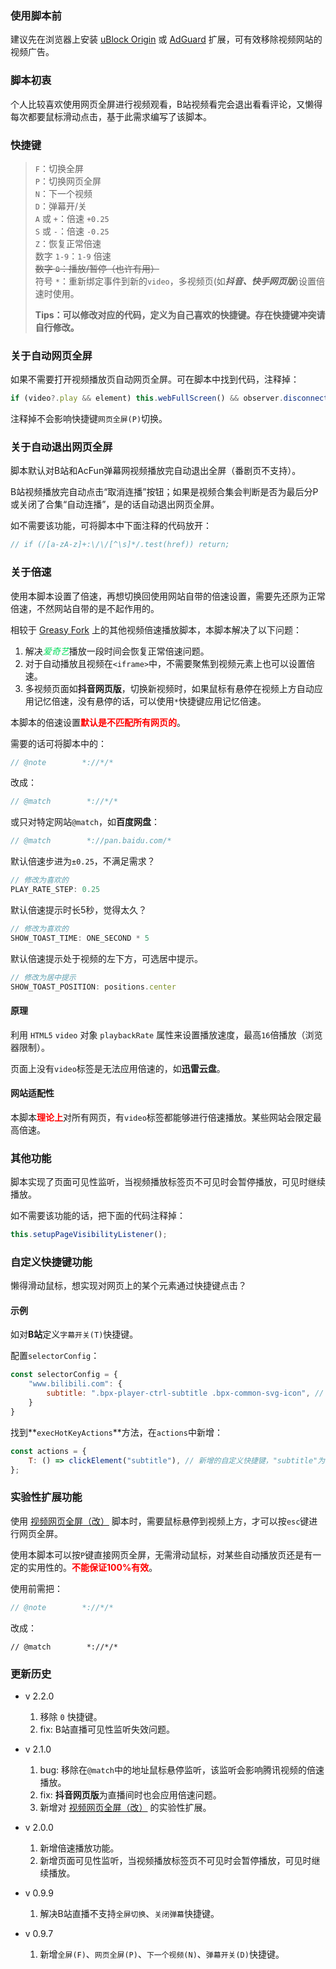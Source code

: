 ### 使用脚本前

建议先在浏览器上安装 [uBlock Origin](https://www.crxsoso.com/webstore/detail/cjpalhdlnbpafiamejdnhcphjbkeiagm) 或 [AdGuard](https://www.crxsoso.com/webstore/detail/bgnkhhnnamicmpeenaelnjfhikgbkllg) 扩展，可有效移除视频网站的视频广告。

### 脚本初衷

个人比较喜欢使用网页全屏进行视频观看，B站视频看完会退出看看评论，又懒得每次都要鼠标滑动点击，基于此需求编写了该脚本。

### 快捷键

> `F`：切换全屏  
> `P`：切换网页全屏  
> `N`：下一个视频  
> `D`：弹幕开/关  
> `A` 或 `+`：倍速 `+0.25`  
> `S` 或 `-`：倍速 `-0.25 `  
> `Z`：恢复正常倍速   
> 数字 `1-9`：`1-9` 倍速  
> ~~数字 `0`：播放/暂停（也许有用）~~   
> 符号 `*`：重新绑定事件到新的`video`，多视频页(如***抖音、快手网页版***)设置倍速时使用。
>
> **Tips：可以修改对应的代码，定义为自己喜欢的快捷键。存在快捷键冲突请自行修改。**

### 关于自动网页全屏

如果不需要打开视频播放页自动网页全屏。可在脚本中找到代码，注释掉：

```js
if (video?.play && element) this.webFullScreen() && observer.disconnect();
```

注释掉不会影响快捷键`网页全屏(P)`切换。

### 关于自动退出网页全屏

脚本默认对B站和AcFun弹幕网视频播放完自动退出全屏（番剧页不支持）。

B站视频播放完自动点击“取消连播”按钮；如果是视频合集会判断是否为最后分P或关闭了合集“自动连播”，是的话自动退出网页全屏。

如不需要该功能，可将脚本中下面注释的代码放开：

```js
// if (/[a-zA-z]+:\/\/[^\s]*/.test(href)) return;
```

### 关于倍速

使用本脚本设置了倍速，再想切换回使用网站自带的倍速设置，需要先还原为正常倍速，不然网站自带的是不起作用的。

相较于 [Greasy Fork](https://greasyfork.org/zh-CN/scripts) 上的其他视频倍速播放脚本，本脚本解决了以下问题：

1. 解决<i style="color:#00DC5A">爱奇艺</i>播放一段时间会恢复正常倍速问题。
2. 对于自动播放且视频在`<iframe>`中，不需要聚焦到视频元素上也可以设置倍速。
3. 多视频页面如**抖音网页版**，切换新视频时，如果鼠标有悬停在视频上方自动应用记忆倍速，没有悬停的话，可以使用`*`快捷键应用记忆倍速。

本脚本的倍速设置<b style="color:red;">默认是不匹配所有网页的</b>。

需要的话可将脚本中的：

```js
// @note        *://*/*
```

改成：

```js
// @match        *://*/*
```

或只对特定网站`@match`，如**百度网盘**：

```js
// @match        *://pan.baidu.com/*
```

默认倍速步进为`±0.25`，不满足需求？

```js
// 修改为喜欢的
PLAY_RATE_STEP: 0.25
```

默认倍速提示时长5秒，觉得太久？

```js
// 修改为喜欢的
SHOW_TOAST_TIME: ONE_SECOND * 5
```

默认倍速提示处于视频的左下方，可选居中提示。

```js
// 修改为居中提示
SHOW_TOAST_POSITION: positions.center
```

#### 原理

利用 `HTML5` `video` 对象 `playbackRate` 属性来设置播放速度，最高`16`倍播放（浏览器限制）。

页面上没有`video`标签是无法应用倍速的，如**迅雷云盘**。

#### 网站适配性

本脚本<b style="color:red;">理论上</b>对所有网页，有`video`标签都能够进行倍速播放。某些网站会限定最高倍速。

### 其他功能

脚本实现了页面可见性监听，当视频播放标签页不可见时会暂停播放，可见时继续播放。

如不需要该功能的话，把下面的代码注释掉：

```js
this.setupPageVisibilityListener();
```

### 自定义快捷键功能

懒得滑动鼠标，想实现对网页上的某个元素通过快捷键点击？

#### 示例

如对**B站**定义`字幕开关(T)`快捷键。

配置`selectorConfig`：

```js
const selectorConfig = {
    "www.bilibili.com": {
        subtitle: ".bpx-player-ctrl-subtitle .bpx-common-svg-icon", // 新增的自定义快捷键有效点击元素
    }
}
```

找到**`execHotKeyActions`**方法，在`actions`中新增：

```js
const actions = {
    T: () => clickElement("subtitle"), // 新增的自定义快捷键，"subtitle"为selectorConfig配置的key值
};
```

### 实验性扩展功能

使用 [视频网页全屏（改）](https://greasyfork.org/zh-CN/scripts/495077-maximize-video-improve)  脚本时，需要鼠标悬停到视频上方，才可以按`esc`键进行网页全屏。

使用本脚本可以按`P`键直接网页全屏，无需滑动鼠标，对某些自动播放页还是有一定的实用性的。<b style="color:red;">不能保证100%有效</b>。

使用前需把：

```js
// @note        *://*/*
```

改成：

```
// @match        *://*/*
```

### 更新历史
- v 2.2.0
  1. 移除 `0` 快捷键。
  2. fix: B站直播可见性监听失效问题。

- v 2.1.0
  1. bug: 移除在`@match`中的地址鼠标悬停监听，该监听会影响腾讯视频的倍速播放。
  1. fix: **抖音网页版**为直播间时也会应用倍速问题。
  1. 新增对 [视频网页全屏（改）](https://greasyfork.org/zh-CN/scripts/495077-maximize-video-improve)  的实验性扩展。

- v 2.0.0
  1. 新增倍速播放功能。
  2. 新增页面可见性监听，当视频播放标签页不可见时会暂停播放，可见时继续播放。

- v 0.9.9
  1. 解决B站直播不支持`全屏切换`、`关闭弹幕`快捷键。

- v 0.9.7
  1. 新增`全屏(F)`、`网页全屏(P)`、`下一个视频(N)`、`弹幕开关(D)`快捷键。
